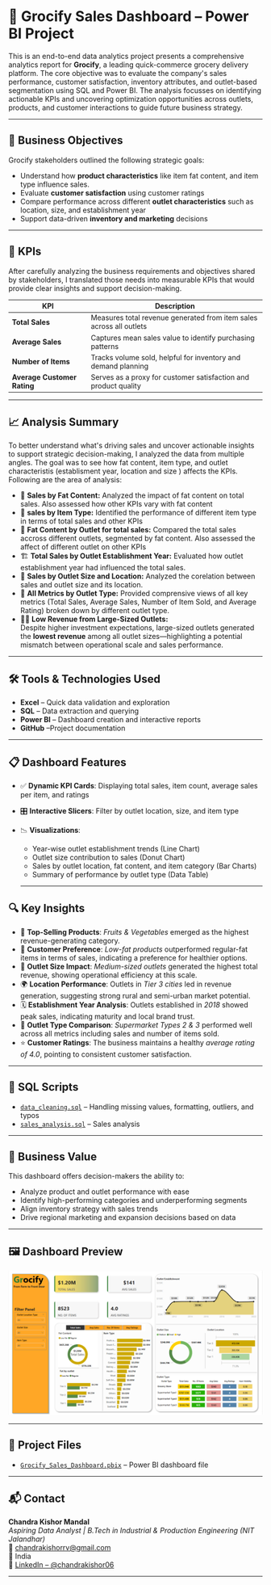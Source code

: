 # 🛒 Grocify Sales Dashboard – Power BI Project

This is an end-to-end data analytics project presents a comprehensive analytics report for **Grocify**, a leading quick-commerce grocery delivery platform. The core objective was to evaluate the company's sales performance, customer satisfaction, inventory attributes, and outlet-based segmentation using SQL and Power BI.
The analysis focusses on identifying actionable KPIs and uncovering optimization opportunities across outlets, products, and customer interactions to guide future business strategy.

---

## 🎯 Business Objectives

Grocify stakeholders outlined the following strategic goals:

- Understand how **product characteristics** like item fat content, and item type influence sales.
- Evaluate **customer satisfaction** using customer ratings
- Compare performance across different **outlet characteristics** such as location, size, and establishment year
- Support data-driven **inventory and marketing** decisions

---

## 🧾 KPIs

After carefully analyzing the business requirements and objectives shared by stakeholders, I translated those needs into measurable KPIs that would provide clear insights and support decision-making.

| KPI | Description |
|-----|-------------|
| **Total Sales** | Measures total revenue generated from item sales across all outlets |
| **Average Sales** | Captures mean sales value to identify purchasing patterns |
| **Number of Items** | Tracks volume sold, helpful for inventory and demand planning |
| **Average Customer Rating** | Serves as a proxy for customer satisfaction and product quality |

---

## 📈 Analysis Summary

To better understand what's driving sales and uncover actionable insights to support strategic decision-making, I analyzed the data from multiple angles. The goal was to see how fat content, item type, and outlet characteristis (establisment year, location and size ) affects the KPIs. Following are the area of analysis:

- 🥛 **Sales by Fat Content:** Analyzed the impact of fat content on total sales. Also assessed how other KPIs vary with fat content
- 🍱 **sales by Item Type:** Identified the performance of different item type in terms of total sales and other KPIs
- 🏪 **Fat Content by Outlet for total sales:** Compared the total sales accross different outlets, segmented by fat content. Also assessed the affect of different outlet on other KPIs
- 🏗️ **Total Sales by Outlet Establishment Year:** Evaluated how outlet establishment year had influenced the total sales.
- 📍 **Sales by Outlet Size and Location:** Analyzed the corelation between sales and outlet size and its location.
- 🧮 **All Metrics by Outlet Type:** Provided comprensive views of all key metrics (Total Sales, Average Sales, Number of Item Sold, and Average Rating) broken down by different outlet type.
- 🏢💸 **Low Revenue from Large-Sized Outlets:**  
   Despite higher investment expectations, large-sized outlets generated the **lowest revenue** among all outlet sizes—highlighting a potential mismatch between operational scale and sales performance.

---

## 🛠️ Tools & Technologies Used

- **Excel** – Quick data validation and exploration 
- **SQL** – Data extraction and querying  
- **Power BI** – Dashboard creation and  interactive reports 
- **GitHub** –Project documentation

---

## 📋 Dashboard Features

- ✅ **Dynamic KPI Cards**: Displaying total sales, item count, average sales per item, and ratings  
- 🎛️ **Interactive Slicers**: Filter by outlet location, size, and item type  
- 📉 **Visualizations**:
  - Year-wise outlet establishment trends (Line Chart)
  - Outlet size contribution to sales (Donut Chart)
  - Sales by outlet location, fat content, and item category (Bar Charts)
  - Summary of performance by outlet type (Data Table)
  
  ---

## 🔍 Key Insights

- 🥦 **Top-Selling Products**: *Fruits & Vegetables* emerged as the highest revenue-generating category.
- 🥛 **Customer Preference**: *Low-fat products* outperformed regular-fat items in terms of sales, indicating a preference for healthier options.
- 🏬 **Outlet Size Impact**: *Medium-sized outlets* generated the highest total revenue, showing operational efficiency at this scale.
- 🌍 **Location Performance**: Outlets in *Tier 3 cities* led in revenue generation, suggesting strong rural and semi-urban market potential.
- 🗓️ **Establishment Year Analysis**: Outlets established in *2018* showed peak sales, indicating maturity and local brand trust.
- 🛒 **Outlet Type Comparison**: *Supermarket Types 2 & 3* performed well across all metrics including sales and number of items sold.
- ⭐ **Customer Ratings**: The business maintains a healthy *average rating of 4.0*, pointing to consistent customer satisfaction.
  
---

## 🧮 SQL Scripts

- [`data_cleaning.sql`](./sql/data_cleaning.sql) – Handling missing values, formatting, outliers, and typos
- [`sales_analysis.sql`](./sql/sales_analysis.sql) – Sales analysis

---

## 💼 Business Value

This dashboard offers decision-makers the ability to:

- Analyze product and outlet performance with ease
- Identify high-performing categories and underperforming segments
- Align inventory strategy with sales trends
- Drive regional marketing and expansion decisions based on data

---

## 🖼️ Dashboard Preview

![Dashboard Screenshot](dashboard.png)

---

## 📁 Project Files

- [`Grocify_Sales_Dashboard.pbix`](Grocify.pbix) – Power BI dashboard file

---

## 📬 Contact

**Chandra Kishor Mandal**  
*Aspiring Data Analyst | B.Tech in Industrial & Production Engineering (NIT Jalandhar)*  
📧 chandrakishorrv@gmail.com  
📍 India  
🔗 [LinkedIn – @chandrakishor06](https://www.linkedin.com/in/chandrakishor06)

---
